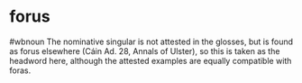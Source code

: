 # forus
#wbnoun
The nominative singular is not attested in the glosses, but is found as forus elsewhere (Cáin Ad. 28, Annals of Ulster), so this is taken as the headword here, although the attested examples are equally compatible with foras.